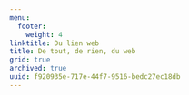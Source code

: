 ```yaml
---
menu:
  footer:
    weight: 4
linktitle: Du lien web
title: De tout, de rien, du web
grid: true
archived: true
uuid: f920935e-717e-44f7-9516-bedc27ec18db
---
```


